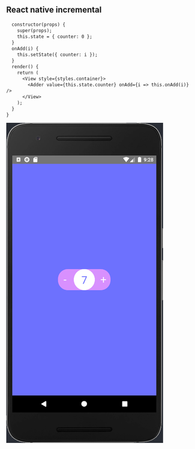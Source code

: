 ## React native incremental 

```
  constructor(props) {
    super(props);
    this.state = { counter: 0 };
  }
  onAdd(i) {
    this.setState({ counter: i });
  }
  render() {
    return (
      <View style={styles.container}>
        <Adder value={this.state.counter} onAdd={i => this.onAdd(i)} />
      </View>
    );
  }
}

```

![](https://raw.githubusercontent.com/Mixoor/react-native-incremental/master/Capture.PNG)
